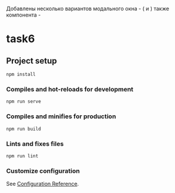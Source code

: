 Добавлены несколько вариантов модального окна - (<PopupInfi> и <b-modal>) также компонента - <RateUs />

# task6

## Project setup
```
npm install
```

### Compiles and hot-reloads for development
```
npm run serve
```

### Compiles and minifies for production
```
npm run build
```

### Lints and fixes files
```
npm run lint
```

### Customize configuration
See [Configuration Reference](https://cli.vuejs.org/config/).
